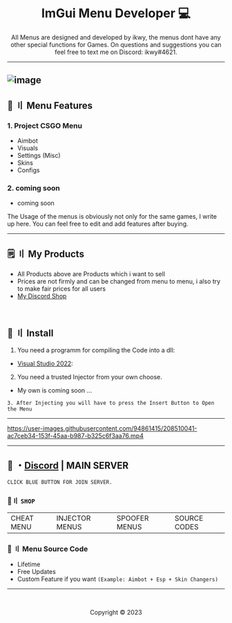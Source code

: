<h1 align="center">
  ImGui Menu Developer 💻
</h1>

<p align="center">
  All Menus are designed and developed by ikwy, the menus dont have any other special functions for Games.
  On questions and suggestions you can feel free to text me on Discord: ikwy#4621.
</p>

---
![image](https://user-images.githubusercontent.com/124514900/219111191-63c7eaba-fd9e-4497-b02d-098647d2e5f0.png)
---


## <a id="features"></a>🛑 〢 Menu Features

### 1. Project CSGO Menu
- Aimbot
- Visuals
- Settings (Misc)
- Skins
- Configs

### 2. coming soon
- coming soon

<p>
  The Usage of the menus is obviously not only for the same games, I write up here.
  You can feel free to edit and add features after buying.
</p>

---
## <a id="setup2"></a> 🗒 〢 My Products
- All Products above are Products which i want to sell
- Prices are not firmly and can be changed from menu to menu, i also try to make fair prices for all users
- [My Discord Shop](https://discord.gg/tv8vSexU) 

<br>

## <a id="setup"></a> 📁 〢 Install

1. You need a programm for compiling the Code into a dll:
- [Visual Studio 2022](https://visualstudio.microsoft.com/):

2. You need a trusted Injector from your own choose.
- My own is coming soon ...

`3. After Injecting you will have to press the Insert Button to Open the Menu`

---


https://user-images.githubusercontent.com/94861415/208510041-ac7ceb34-153f-45aa-b987-b325c6f3aa76.mp4

--- 
 
## 💬 ・[Discord](https://discord.gg/tv8vSexU) | MAIN SERVER
`CLICK BLUE BUTTON FOR JOIN SERVER.`

 ### 🛒〢 `SHOP`
 
<table>
<tr>
	<td> CHEAT MENU
	<td> INJECTOR MENUS
	<td> SPOOFER MENUS
	<td> SOURCE CODES
</table>

  
### 🥊 〢 Menu Source Code

- Lifetime 
- Free Updates 
- Custom Feature if you want `(Example: Aimbot + Esp + Skin Changers)`

---

  <br>

<p align="center">
  Copyright © 2023
<br>
